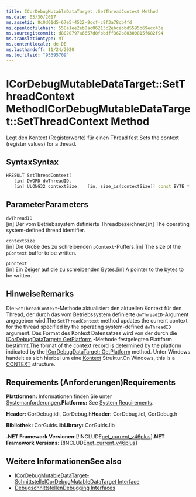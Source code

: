 ```yaml
---
title: ICorDebugMutableDataTarget::SetThreadContext Method
ms.date: 03/30/2017
ms.assetid: 8c0d01d5-67e5-4522-9ccf-c8f3a78cb4fd
ms.openlocfilehash: 558a1ee2eb0ac06213c2ebcebbd5595b69ecc43e
ms.sourcegitcommit: d8020797a6657d0fbbdff362b80300815f682f94
ms.translationtype: MT
ms.contentlocale: de-DE
ms.lasthandoff: 11/24/2020
ms.locfileid: "95695709"
---
```

# <a name="icordebugmutabledatatargetsetthreadcontext-method"></a><span data-ttu-id="4cca0-102">ICorDebugMutableDataTarget::SetThreadContext Method</span><span class="sxs-lookup"><span data-stu-id="4cca0-102">ICorDebugMutableDataTarget::SetThreadContext Method</span></span>

<span data-ttu-id="4cca0-103">Legt den Kontext (Registerwerte) für einen Thread fest.</span><span class="sxs-lookup"><span data-stu-id="4cca0-103">Sets the context (register values) for a thread.</span></span>  
  
## <a name="syntax"></a><span data-ttu-id="4cca0-104">Syntax</span><span class="sxs-lookup"><span data-stu-id="4cca0-104">Syntax</span></span>  
  
```cpp  
HRESULT SetThreadContext(  
   [in] DWORD dwThreadID,  
   [in] ULONG32 contextSize,   [in, size_is(contextSize)] const BYTE * pContext);  
```  
  
## <a name="parameters"></a><span data-ttu-id="4cca0-105">Parameter</span><span class="sxs-lookup"><span data-stu-id="4cca0-105">Parameters</span></span>  

 `dwThreadID`  
 <span data-ttu-id="4cca0-106">[in] Der vom Betriebssystem definierte Threadbezeichner.</span><span class="sxs-lookup"><span data-stu-id="4cca0-106">[in] The operating system-defined thread identifier.</span></span>  
  
 `contextSize`  
 <span data-ttu-id="4cca0-107">[in] Die Größe des zu schreibenden `pContext`-Puffers.</span><span class="sxs-lookup"><span data-stu-id="4cca0-107">[in] The size of the `pContext` buffer to be written.</span></span>  
  
 `pContext`  
 <span data-ttu-id="4cca0-108">[in] Ein Zeiger auf die zu schreibenden Bytes.</span><span class="sxs-lookup"><span data-stu-id="4cca0-108">[in] A pointer to the bytes to be written.</span></span>  
  
## <a name="remarks"></a><span data-ttu-id="4cca0-109">Hinweise</span><span class="sxs-lookup"><span data-stu-id="4cca0-109">Remarks</span></span>  

 <span data-ttu-id="4cca0-110">Die `SetThreadContext`-Methode aktualisiert den aktuellen Kontext für den Thread, der durch das vom Betriebssystem definierte `dwThreadID`-Argument angegeben wird.</span><span class="sxs-lookup"><span data-stu-id="4cca0-110">The `SetThreadContext` method updates the current context for the thread specified by the operating system-defined `dwThreadID` argument.</span></span> <span data-ttu-id="4cca0-111">Das Format des Kontext Datensatzes wird von der durch die [ICorDebugDataTarget:: GetPlatform](icordebugdatatarget-getplatform-method.md) -Methode festgelegten Plattform bestimmt.</span><span class="sxs-lookup"><span data-stu-id="4cca0-111">The format of the context record is determined by the platform indicated by the [ICorDebugDataTarget::GetPlatform](icordebugdatatarget-getplatform-method.md) method.</span></span> <span data-ttu-id="4cca0-112">Unter Windows handelt es sich hierbei um eine [Kontext](/windows/win32/api/winnt/ns-winnt-arm64_nt_context) Struktur.</span><span class="sxs-lookup"><span data-stu-id="4cca0-112">On Windows, this is a [CONTEXT](/windows/win32/api/winnt/ns-winnt-arm64_nt_context) structure.</span></span>  
  
## <a name="requirements"></a><span data-ttu-id="4cca0-113">Requirements (Anforderungen)</span><span class="sxs-lookup"><span data-stu-id="4cca0-113">Requirements</span></span>  

 <span data-ttu-id="4cca0-114">**Plattformen:** Informationen finden Sie unter [Systemanforderungen](../../get-started/system-requirements.md).</span><span class="sxs-lookup"><span data-stu-id="4cca0-114">**Platforms:** See [System Requirements](../../get-started/system-requirements.md).</span></span>  
  
 <span data-ttu-id="4cca0-115">**Header:** CorDebug.idl, CorDebug.h</span><span class="sxs-lookup"><span data-stu-id="4cca0-115">**Header:** CorDebug.idl, CorDebug.h</span></span>  
  
 <span data-ttu-id="4cca0-116">**Bibliothek:** CorGuids.lib</span><span class="sxs-lookup"><span data-stu-id="4cca0-116">**Library:** CorGuids.lib</span></span>  
  
 <span data-ttu-id="4cca0-117">**.NET Framework Versionen:**[!INCLUDE[net_current_v46plus](../../../../includes/net-current-v46plus-md.md)]</span><span class="sxs-lookup"><span data-stu-id="4cca0-117">**.NET Framework Versions:** [!INCLUDE[net_current_v46plus](../../../../includes/net-current-v46plus-md.md)]</span></span>  
  
## <a name="see-also"></a><span data-ttu-id="4cca0-118">Weitere Informationen</span><span class="sxs-lookup"><span data-stu-id="4cca0-118">See also</span></span>

- [<span data-ttu-id="4cca0-119">ICorDebugMutableDataTarget-Schnittstelle</span><span class="sxs-lookup"><span data-stu-id="4cca0-119">ICorDebugMutableDataTarget Interface</span></span>](icordebugmutabledatatarget-interface.md)
- [<span data-ttu-id="4cca0-120">Debugschnittstellen</span><span class="sxs-lookup"><span data-stu-id="4cca0-120">Debugging Interfaces</span></span>](debugging-interfaces.md)
